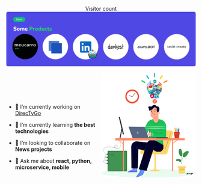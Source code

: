 <p align="center"> 
  Visitor count<br>
  <img src="./products.svg" />
</p>

<img align="right" width="50%" src="art.svg"> 

<br/>
<br/>
<br/>
<br/>

- 🔭 I’m currently working on [DirecTvGo](https://www.directvgo.com/br/home/)

- 🌱 I’m currently learning **the best technologies**

- 👯 I’m looking to collaborate on **News projects**

- 💬 Ask me about **react, python, microservice, mobile**
